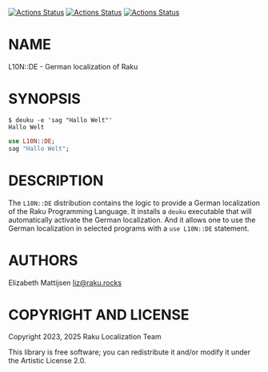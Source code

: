 [![Actions Status](https://github.com/Raku-L10N/DE/actions/workflows/linux.yml/badge.svg)](https://github.com/Raku-L10N/DE/actions) [![Actions Status](https://github.com/Raku-L10N/DE/actions/workflows/macos.yml/badge.svg)](https://github.com/Raku-L10N/DE/actions) [![Actions Status](https://github.com/Raku-L10N/DE/actions/workflows/windows.yml/badge.svg)](https://github.com/Raku-L10N/DE/actions)

NAME
====

L10N::DE - German localization of Raku

SYNOPSIS
========

    $ deuku -e 'sag "Hallo Welt"'
    Hallo Welt

```raku
use L10N::DE;
sag "Hallo Welt";
```

DESCRIPTION
===========

The `L10N::DE` distribution contains the logic to provide a German localization of the Raku Programming Language. It installs a `deuku` executable that will automatically activate the German localization. And it allows one to use the German localization in selected programs with a `use L10N::DE` statement.

AUTHORS
=======

Elizabeth Mattijsen <liz@raku.rocks>

COPYRIGHT AND LICENSE
=====================

Copyright 2023, 2025 Raku Localization Team

This library is free software; you can redistribute it and/or modify it under the Artistic License 2.0.

